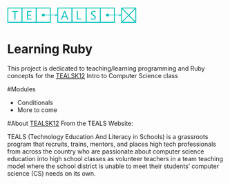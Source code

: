 ![TEALS-LOGO]

# Learning Ruby
This project is dedicated to teaching/learning programming and Ruby concepts for the [TEALSK12] Intro to Computer Science class

#Modules
- Conditionals
- More to come

#About [TEALSK12]
From the TEALS Website:

TEALS (Technology Education And Literacy in Schools) is a grassroots program that recruits, trains, mentors, and places high tech professionals from across the country who are passionate about computer science education into high school classes as volunteer teachers in a team teaching model where the school district is unable to meet their students’ computer science (CS) needs on its own.

[TEALSK12]: www.tealsk12.org
[TEALS-LOGO]: TEALS.png
